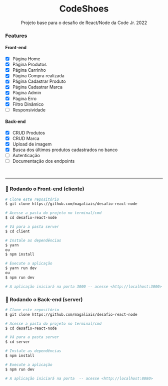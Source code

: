 <h1 align="center">CodeShoes</h1>

<p align="center">Projeto base para o desafio de React/Node da Code Jr. 2022</p>

### Features

#### Front-end
- [x] Página Home
- [x] Página Produtos
- [x] Página Carrinho
- [x] Página Compra realizada
- [x] Página Cadastrar Produto
- [x] Página Cadastrar Marca
- [x] Página Admin
- [x] Página Erro
- [x] Filtro Dinâmico
- [ ] Responsividade

#### Back-end
- [x] CRUD Produtos
- [x] CRUD Marca
- [x] Upload de imagem
- [x] Busca dos últimos produtos cadastrados no banco
- [ ] Autenticação
- [ ] Documentação dos endpoints
<br />

---
### 🎲 Rodando o Front-end (cliente)

```bash
# Clone este repositório
$ git clone https://github.com/magaliais/desafio-react-node

# Acesse a pasta do projeto no terminal/cmd
$ cd desafio-react-node

# Vá para a pasta server
$ cd client

# Instale as dependências
$ yarn
ou
$ npm install

# Execute a aplicação
$ yarn run dev
ou
$ npm run dev

# A aplicação iniciará na porta 3000 -- acesse <http://localhost:3000>
```

### 🎲 Rodando o Back-end (server)

```bash
# Clone este repositório
$ git clone https://github.com/magaliais/desafio-react-node

# Acesse a pasta do projeto no terminal/cmd
$ cd desafio-react-node

# Vá para a pasta server
$ cd server

# Instale as dependências
$ npm install

# Execute a aplicação
$ npm run dev

# A aplicação iniciará na porta  -- acesse <http://localhost:8080>
```